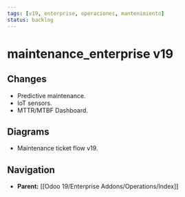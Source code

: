 ```yaml
---
tags: [v19, enterprise, operaciones, mantenimiento]
status: backlog
---
```

# maintenance_enterprise v19

## Changes
- Predictive maintenance.
- IoT sensors.
- MTTR/MTBF Dashboard.

## Diagrams
- Maintenance ticket flow v19.






## Navigation
- **Parent:** [[Odoo 19/Enterprise Addons/Operations/Index]]
